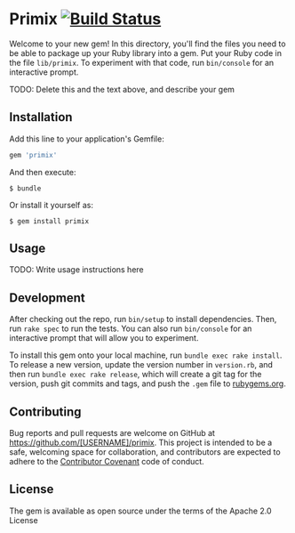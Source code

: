 # Primix [![Build Status](https://travis-ci.org/Primix/Primix.svg?branch=master)](https://travis-ci.org/Primix/Primix)

Welcome to your new gem! In this directory, you'll find the files you need to be able to package up your Ruby library into a gem. Put your Ruby code in the file `lib/primix`. To experiment with that code, run `bin/console` for an interactive prompt.

TODO: Delete this and the text above, and describe your gem

## Installation

Add this line to your application's Gemfile:

```ruby
gem 'primix'
```

And then execute:

    $ bundle

Or install it yourself as:

    $ gem install primix

## Usage

TODO: Write usage instructions here

## Development

After checking out the repo, run `bin/setup` to install dependencies. Then, run `rake spec` to run the tests. You can also run `bin/console` for an interactive prompt that will allow you to experiment.

To install this gem onto your local machine, run `bundle exec rake install`. To release a new version, update the version number in `version.rb`, and then run `bundle exec rake release`, which will create a git tag for the version, push git commits and tags, and push the `.gem` file to [rubygems.org](https://rubygems.org).

## Contributing

Bug reports and pull requests are welcome on GitHub at https://github.com/[USERNAME]/primix. This project is intended to be a safe, welcoming space for collaboration, and contributors are expected to adhere to the [Contributor Covenant](http://contributor-covenant.org) code of conduct.


## License

The gem is available as open source under the terms of the Apache 2.0 License

